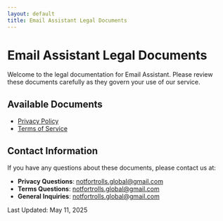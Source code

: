 ```yaml
---
layout: default
title: Email Assistant Legal Documents
---
```


# Email Assistant Legal Documents

Welcome to the legal documentation for Email Assistant. Please review these documents carefully as they govern your use of our service.

## Available Documents

- [Privacy Policy](privacy-policy.md)
- [Terms of Service](terms-of-service.md)

## Contact Information

If you have any questions about these documents, please contact us at:

- **Privacy Questions**: [notfortrolls.global@gmail.com](mailto:notfortrolls.global@gmail.com)
- **Terms Questions**: [notfortrolls.global@gmail.com](mailto:notfortrolls.global@gmail.com)
- **General Inquiries**: [notfortrolls.global@gmail.com](mailto:notfortrolls.global@gmail.com)

Last Updated: May 11, 2025
